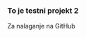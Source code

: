<!DOCTYPE html>
<html>
   <head>
       
   </head>
   <body>
       <h3>To je testni projekt 2</h3>
       <p>Za nalaganje na GitHub</p>
       
   </body>
</html>
